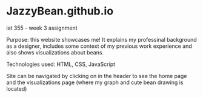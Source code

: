 # JazzyBean.github.io
iat 355 - week 3 assignment

Purpose: this website showcases me! It explains my professinal background as a designer, includes some context of my previous work experience and also shows visualizations about beans.

Technologies used:  HTML, CSS, JavaScript

Site can be navigated by clicking on in the header to see the home page and the visualizations page (where my graph and cute bean drawing is located)